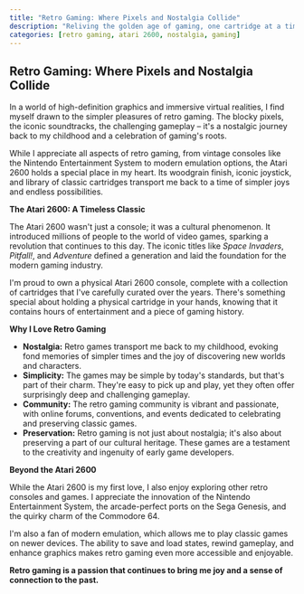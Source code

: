 ```yaml
---
title: "Retro Gaming: Where Pixels and Nostalgia Collide"
description: "Reliving the golden age of gaming, one cartridge at a time."
categories: [retro gaming, atari 2600, nostalgia, gaming]
---
```


## Retro Gaming: Where Pixels and Nostalgia Collide

In a world of high-definition graphics and immersive virtual realities, I find myself drawn to the simpler pleasures of retro gaming. The blocky pixels, the iconic soundtracks, the challenging gameplay – it's a nostalgic journey back to my childhood and a celebration of gaming's roots.

While I appreciate all aspects of retro gaming, from vintage consoles like the Nintendo Entertainment System to modern emulation options, the Atari 2600 holds a special place in my heart. Its woodgrain finish, iconic joystick, and library of classic cartridges transport me back to a time of simpler joys and endless possibilities.

**The Atari 2600: A Timeless Classic**

The Atari 2600 wasn't just a console; it was a cultural phenomenon. It introduced millions of people to the world of video games, sparking a revolution that continues to this day. The iconic titles like *Space Invaders*, *Pitfall!*, and *Adventure* defined a generation and laid the foundation for the modern gaming industry.

I'm proud to own a physical Atari 2600 console, complete with a collection of cartridges that I've carefully curated over the years. There's something special about holding a physical cartridge in your hands, knowing that it contains hours of entertainment and a piece of gaming history.

**Why I Love Retro Gaming**

*   **Nostalgia:** Retro games transport me back to my childhood, evoking fond memories of simpler times and the joy of discovering new worlds and characters.
*   **Simplicity:**  The games may be simple by today's standards, but that's part of their charm. They're easy to pick up and play, yet they often offer surprisingly deep and challenging gameplay.
*   **Community:**  The retro gaming community is vibrant and passionate, with online forums, conventions, and events dedicated to celebrating and preserving classic games.
*   **Preservation:**  Retro gaming is not just about nostalgia; it's also about preserving a part of our cultural heritage. These games are a testament to the creativity and ingenuity of early game developers.

**Beyond the Atari 2600**

While the Atari 2600 is my first love, I also enjoy exploring other retro consoles and games. I appreciate the innovation of the Nintendo Entertainment System, the arcade-perfect ports on the Sega Genesis, and the quirky charm of the Commodore 64. 

I'm also a fan of modern emulation, which allows me to play classic games on newer devices. The ability to save and load states, rewind gameplay, and enhance graphics makes retro gaming even more accessible and enjoyable.

**Retro gaming is a passion that continues to bring me joy and a sense of connection to the past.**
